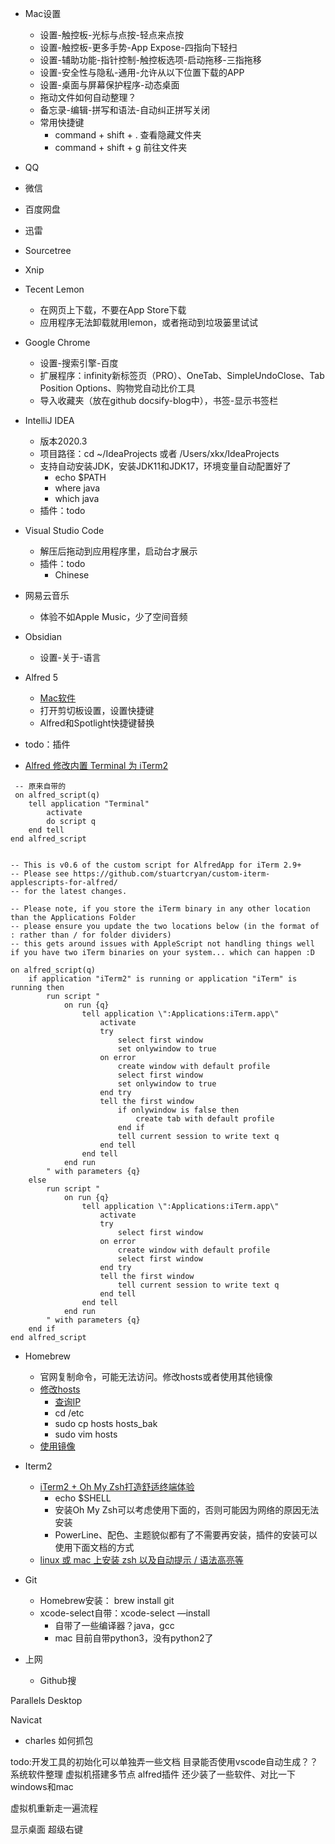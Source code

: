 
* Mac设置
	* 设置-触控板-光标与点按-轻点来点按
	* 设置-触控板-更多手势-App Expose-四指向下轻扫
	* 设置-辅助功能-指针控制-触控板选项-启动拖移-三指拖移
	* 设置-安全性与隐私-通用-允许从以下位置下载的APP
	* 设置-桌面与屏幕保护程序-动态桌面
	* 拖动文件如何自动整理？
	* 备忘录-编辑-拼写和语法-自动纠正拼写关闭
	* 常用快捷键
		* command + shift + . 查看隐藏文件夹
		* command + shift + g 前往文件夹

* QQ
* 微信
* 百度网盘
* 迅雷
* Sourcetree
* Xnip
* Tecent Lemon
	* 在网页上下载，不要在App Store下载
	* 应用程序无法卸载就用lemon，或者拖动到垃圾篓里试试

* Google Chrome
	* 设置-搜索引擎-百度
	* 扩展程序：infinity新标签页（PRO）、OneTab、SimpleUndoClose、Tab Position Options、购物党自动比价工具
	* 导入收藏夹（放在github docsify-blog中），书签-显示书签栏

* IntelliJ IDEA
	* 版本2020.3
	* 项目路径：cd ~/IdeaProjects  或者 /Users/xkx/IdeaProjects
	* 支持自动安装JDK，安装JDK11和JDK17，环境变量自动配置好了
		* echo $PATH
		* where java
		* which java
	* 插件：todo

* Visual Studio Code
	* 解压后拖动到应用程序里，启动台才展示
	* 插件：todo
		* Chinese

* 网易云音乐
	* 体验不如Apple Music，少了空间音频

* Obsidian
	* 设置-关于-语言

* Alfred 5
	* [Mac软件](https://xclient.info/)
	* 打开剪切板设置，设置快捷键
	* Alfred和Spotlight快捷键替换

 * todo：插件
 * [Alfred 修改内置 Terminal 为 iTerm2](https://ld246.com/article/1567998289912)
```shell
 -- 原来自带的
 on alfred_script(q)
	tell application "Terminal"
		activate
		do script q
	end tell
end alfred_script
```


```

-- This is v0.6 of the custom script for AlfredApp for iTerm 2.9+
-- Please see https://github.com/stuartcryan/custom-iterm-applescripts-for-alfred/
-- for the latest changes.

-- Please note, if you store the iTerm binary in any other location than the Applications Folder
-- please ensure you update the two locations below (in the format of : rather than / for folder dividers)
-- this gets around issues with AppleScript not handling things well if you have two iTerm binaries on your system... which can happen :D

on alfred_script(q)
	if application "iTerm2" is running or application "iTerm" is running then
		run script "
			on run {q}
				tell application \":Applications:iTerm.app\"
					activate
					try
						select first window
						set onlywindow to true
					on error
						create window with default profile
						select first window
						set onlywindow to true
					end try
					tell the first window
						if onlywindow is false then
							create tab with default profile
						end if
						tell current session to write text q
					end tell
				end tell
			end run
		" with parameters {q}
	else
		run script "
			on run {q}
				tell application \":Applications:iTerm.app\"
					activate
					try
						select first window
					on error
						create window with default profile
						select first window
					end try
					tell the first window
						tell current session to write text q
					end tell
				end tell
			end run
		" with parameters {q}
	end if
end alfred_script
```


* Homebrew
	* 官网复制命令，可能无法访问。修改hosts或者使用其他镜像
	* [修改hosts](https://blog.csdn.net/qq_43531694/article/details/106862753)
		* [查询IP](https://www.ipaddress.com/)
		* cd /etc
		* sudo cp hosts hosts_bak
		* sudo vim hosts
	* [使用镜像](https://www.bilibili.com/read/cv10229149/)

* Iterm2
	* [iTerm2 + Oh My Zsh打造舒适终端体验](https://github.com/sirius1024/iterm2-with-oh-my-zsh)
		* echo $SHELL
		* 安装Oh My Zsh可以考虑使用下面的，否则可能因为网络的原因无法安装
		* PowerLine、配色、主题貌似都有了不需要再安装，插件的安装可以使用下面文档的方式
	* [linux 或 mac 上安装 zsh 以及自动提示 / 语法高亮等](https://my.oschina.net/who7708/blog/2961842)

* Git
	* Homebrew安装： brew install git
	* xcode-select自带：xcode-select —install
		* 自带了一些编译器？java，gcc
		* mac 目前自带python3，没有python2了

* 上网
	* Github搜


Parallels Desktop

Navicat

* charles
	如何抓包


todo:开发工具的初始化可以单独弄一些文档
目录能否使用vscode自动生成？？
系统软件整理
虚拟机搭建多节点
alfred插件
还少装了一些软件、对比一下windows和mac

虚拟机重新走一遍流程

显示桌面
超级右键